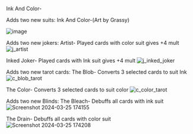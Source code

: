 Ink And Color-

Adds two new suits:
Ink And Color-(Art by Grassy)

![image](https://github.com/RattlingSnow353/InkAndColor/assets/84494581/2f145738-1793-4997-a894-921401d8d51d)



Adds two new jokers:
Artist- Played cards with color suit gives +4 mult
![j_artist](https://github.com/RattlingSnow353/InkAndColor/assets/84494581/469b27f2-8d39-4ad1-aac9-ed2ccac0d10c)


Inked Joker- Played cards with Ink suit gives +4 mult
![j_inked_joker](https://github.com/RattlingSnow353/InkAndColor/assets/84494581/ae71b5e3-b895-4db8-87d3-b2b2e7d721e9)


Adds two new tarot cards:
The Blob- Converts 3 selected cards to suit Ink
![c_blob_tarot](https://github.com/RattlingSnow353/InkAndColor/assets/84494581/c6525db8-6a3a-4983-bf3b-150ead66a46a)


The Color- Converts 3 selected cards to suit color
![c_color_tarot](https://github.com/RattlingSnow353/InkAndColor/assets/84494581/60fcf013-8db2-43f7-a3de-c9b1b3e525c1)


Adds two new Blinds:
The Bleach- Debuffs all cards with ink suit
![Screenshot 2024-03-25 174155](https://github.com/RattlingSnow353/InkAndColor/assets/84494581/2598321b-a060-474d-a220-49789acfc479)

The Drain- Debuffs all cards with color suit
![Screenshot 2024-03-25 174208](https://github.com/RattlingSnow353/InkAndColor/assets/84494581/6cfcbd4a-72eb-4566-b107-0f86d0d3407a)

